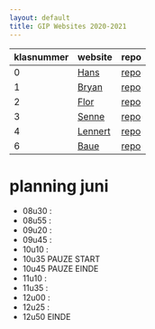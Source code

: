 ```yaml
---
layout: default
title: GIP Websites 2020-2021
---
```


| klasnummer | website | repo |
|---|---|---|
| 0 | [Hans](http://vbrh-immalle.github.io/) | [repo](https://github.com/vbrh-immalle/vbrh-immalle.github.io) |
| 1 | [Bryan](https://bryanb-immalle.github.io/GipWebsite/) | [repo](https://github.com/BryanB-immalle/GipWebsite) |
| 2 | [Flor](https://flordc-immalle.github.io/Gipwebsite/index.html) | [repo](https://github.com/FlorDC-immalle/Gipwebsite) |
| 3 | [Senne](https://sennek-immalle.github.io/GIPWebsite/index.html) | [repo](https://github.com/SenneK-immalle/GIPWebsite) |
| 4 | [Lennert](https://lennertl-immalle.github.io/GipWebsite/) | [repo](https://github.com/LennertL-immalle/GipWebsite) |
| 6 | [Baue](https://baues-immalle.github.io/Gipwebsite/) | [repo](https://github.com/BaueS-immalle/Gipwebsite) |

# planning juni

- 08u30 : 
- 08u55 : 
- 09u20 : 
- 09u45 : 
- 10u10 : 
- 10u35 PAUZE START
- 10u45 PAUZE EINDE
- 11u10 : 
- 11u35 : 
- 12u00 : 
- 12u25 : 
- 12u50 EINDE
